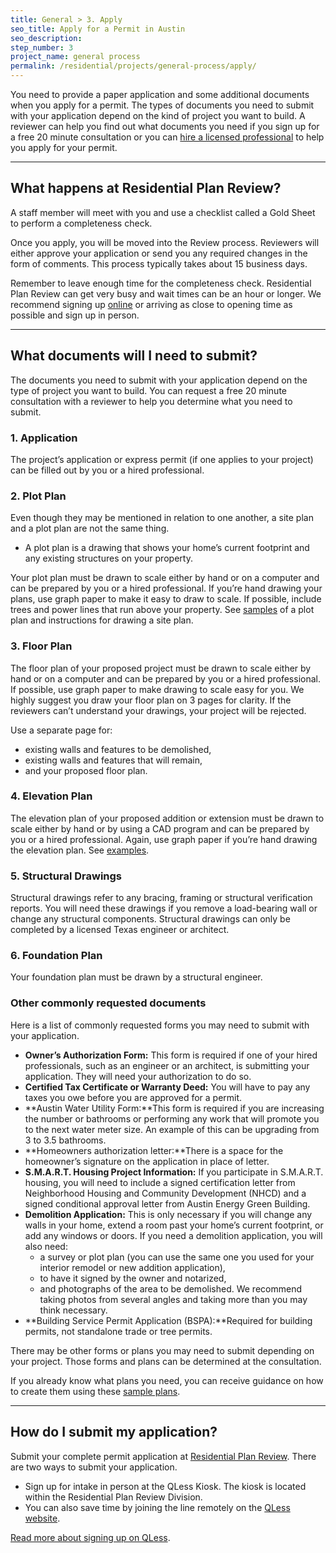 ```yaml
---
title: General > 3. Apply
seo_title: Apply for a Permit in Austin
seo_description:
step_number: 3
project_name: general process
permalink: /residential/projects/general-process/apply/
---
```



You need to provide a paper application and some additional documents when you apply for a permit. The types of documents you need to submit with your application depend on the kind of project you want to build. A reviewer can help you find out what documents you need if you sign up for a free 20 minute consultation or you can [hire a licensed professional](/residential/residential-toolkit/hiring-a-professional) to help you apply for your permit.

---

## What happens at Residential Plan Review?

A staff member will meet with you and use a checklist called a Gold Sheet to perform a completeness check.

Once you apply, you will be moved into the Review process. Reviewers will either approve your application or send you any required changes in the form of comments. This process typically takes about 15 business days.

Remember to leave enough time for the completeness check. Residential Plan Review can get very busy and wait times can be an hour or longer. We recommend signing up [online](https://kiosk.qless.com/kiosk/app/home/19062?queues=63813,65072,64852,64862,66812) or arriving as close to opening time as possible and sign up in person.

---

## What documents will I need to submit?

The documents you need to submit with your application depend on the type of project you want to build. You can request a free 20 minute consultation with a reviewer to help you determine what you need to submit.&nbsp;&nbsp;

### 1. Application

The project’s application or express permit (if one applies to your project) can be filled out by you or a hired professional.

### 2. Plot Plan

Even though they may be mentioned in relation to one another, a site plan and a plot plan are not the same thing.

* A plot plan is a drawing that shows your home’s current footprint and any existing structures on your property.

Your plot plan must be drawn to scale either by hand or on a computer and can be prepared by you or a hired professional. If you’re hand drawing your plans, use graph paper to make it easy to draw to scale. If possible, include trees and power lines that run above your property. See [samples](/residential/resources/sample-plans) of a plot plan and instructions for drawing a site plan.

### 3. Floor Plan

The floor plan of your proposed project must be drawn to scale either by hand or on a computer and can be prepared by you or a hired professional. If possible, use graph paper to make drawing to scale easy for you. We highly suggest you draw your floor plan on 3 pages for clarity. If the reviewers can’t understand your drawings, your project will be rejected.

Use a separate page for:

* existing walls and features to be demolished,&nbsp;
* existing walls and features that will remain,&nbsp;
* and your proposed floor plan.

### 4. Elevation Plan

The elevation plan of your proposed addition or extension must be drawn to scale either by hand or by using a CAD program and can be prepared by you or a hired professional. Again, use graph paper if you’re hand drawing the elevation plan. See [examples](/residential/resources/sample-plans).

### 5. Structural Drawings

Structural drawings refer to any bracing, framing or structural verification reports. You will need these drawings if you remove a load-bearing wall or change any structural components. Structural drawings can only be completed by a licensed Texas engineer or architect.

### 6. Foundation Plan

Your foundation plan must be drawn by a structural engineer.

### Other commonly requested documents

Here is a list of commonly requested forms you may need to submit with your application.

* **Owner’s Authorization Form:** This form is required if one of your hired professionals, such as an engineer or an architect, is submitting your application. They will need your authorization to do so.
* **Certified Tax Certificate or Warranty Deed:** You will have to pay any taxes you owe before you are approved for a permit.
* **Austin Water Utility Form:**This form is required if you are increasing the number or bathrooms or performing any work that will promote you to the next water meter size. An example of this can be upgrading from 3 to 3.5 bathrooms.
* **Homeowners authorization letter:**There is a space for the homeowner’s signature on the application in place of letter.
* **S.M.A.R.T. Housing Project Information:** If you participate in S.M.A.R.T. housing, you will need to include a signed certification letter from Neighborhood Housing and Community Development (NHCD) and a signed conditional approval letter from Austin Energy Green Building.
* **Demolition Application:** This is only necessary if you will change any walls in your home, extend a room past your home’s current footprint, or add any windows or doors. If you need a demolition application, you will also need:
  * a survey or plot plan (you can use the same one you used for your interior remodel or new addition application),
  * to have it signed by the owner and notarized,
  * and photographs of the area to be demolished. We recommend taking photos from several angles and taking more than you may think necessary.
* **Building Service Permit Application (BSPA):**Required for building permits, not standalone trade or tree permits.

There may be other forms or plans you may need to submit depending on your project. Those forms and plans can be determined at the consultation.

If you already know what plans you need, you can receive guidance on how to create them using these [sample plans](/residential/resources/sample-plans).

---

## How do I submit my application?

Submit your complete permit application at&nbsp;[Residential Plan Review](/residential/resources/contact/#residential-plan-review). There are two ways to submit your application.

* Sign up for intake in person at the QLess Kiosk. The kiosk is located within the Residential Plan Review Division.
* You can also save time by joining the line remotely on the [QLess website](https://kiosk.qless.com/kiosk/app/home/19062?queues=63813,65072,64852,64862,66812).

[Read more about signing up on QLess](/residential/residential-toolkit/sign-up-on-qless).

## &nbsp;